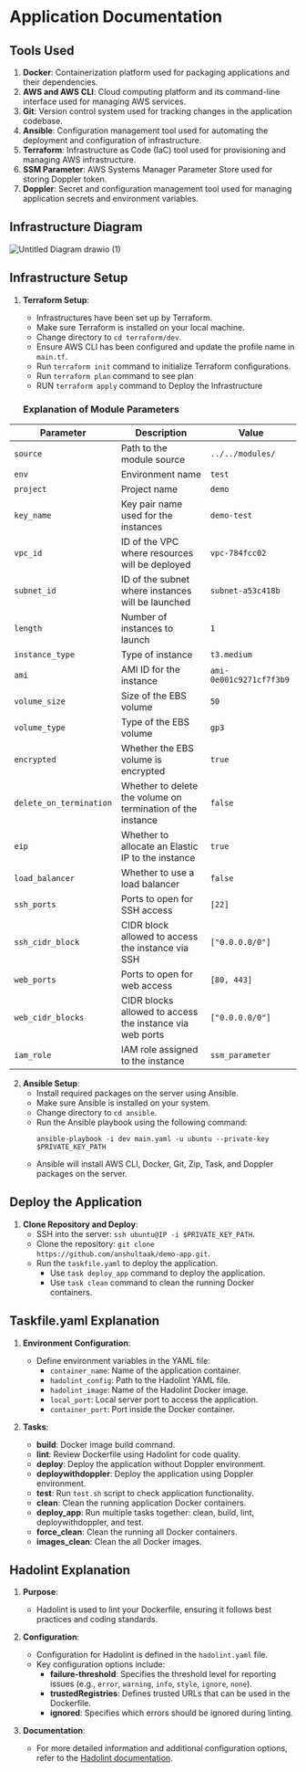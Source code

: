 # Application Documentation

## Tools Used

1. **Docker**: Containerization platform used for packaging applications and their dependencies.
2. **AWS and AWS CLI**: Cloud computing platform and its command-line interface used for managing AWS services.
3. **Git**: Version control system used for tracking changes in the application codebase.
4. **Ansible**: Configuration management tool used for automating the deployment and configuration of infrastructure.
5. **Terraform**: Infrastructure as Code (IaC) tool used for provisioning and managing AWS infrastructure.
6. **SSM Parameter**: AWS Systems Manager Parameter Store used for storing Doppler token.
7. **Doppler**: Secret and configuration management tool used for managing application secrets and environment variables.

## Infrastructure Diagram

![Untitled Diagram drawio (1)](https://github.com/anshultaak/demo-app/assets/76546821/c1d36988-76b6-4cd5-9ead-628fc41753f7)

## Infrastructure Setup

1. **Terraform Setup**:
   - Infrastructures have been set up by Terraform.
   - Make sure Terraform is installed on your local machine.
   - Change directory to `cd terraform/dev`.
   - Ensure AWS CLI has been configured and update the profile name in `main.tf`.
   - Run `terraform init` command to initialize Terraform configurations.
   - Run `terraform plan` command to see plan
   - RUN `terraform apply` command to Deploy the Infrastructure
     
   ### Explanation of Module Parameters

| Parameter             | Description                                  | Value                      |
|-----------------------|----------------------------------------------|----------------------------|
| `source`              | Path to the module source                    | `../../modules/`           |
| `env`                 | Environment name                             | `test`                     |
| `project`             | Project name                                 | `demo`                     |
| `key_name`            | Key pair name used for the instances         | `demo-test`                |
| `vpc_id`              | ID of the VPC where resources will be deployed | `vpc-784fcc02`             |
| `subnet_id`           | ID of the subnet where instances will be launched | `subnet-a53c418b`          |
| `length`              | Number of instances to launch                | `1`                        |
| `instance_type`       | Type of instance                             | `t3.medium`                |
| `ami`                 | AMI ID for the instance                      | `ami-0e001c9271cf7f3b9`    |
| `volume_size`         | Size of the EBS volume                       | `50`                       |
| `volume_type`         | Type of the EBS volume                       | `gp3`                      |
| `encrypted`           | Whether the EBS volume is encrypted          | `true`                     |
| `delete_on_termination`| Whether to delete the volume on termination of the instance | `false`                    |
| `eip`                 | Whether to allocate an Elastic IP to the instance | `true`                     |
| `load_balancer`       | Whether to use a load balancer               | `false`                    |
| `ssh_ports`           | Ports to open for SSH access                 | `[22]`                     |
| `ssh_cidr_block`      | CIDR block allowed to access the instance via SSH | `["0.0.0.0/0"]`           |
| `web_ports`           | Ports to open for web access                 | `[80, 443]`                |
| `web_cidr_blocks`     | CIDR blocks allowed to access the instance via web ports | `["0.0.0.0/0"]`           |
| `iam_role`            | IAM role assigned to the instance            | `ssm_parameter`            |

2. **Ansible Setup**:
   - Install required packages on the server using Ansible.
   - Make sure Ansible is installed on your system.
   - Change directory to `cd ansible`.
   - Run the Ansible playbook using the following command:
     ```
     ansible-playbook -i dev main.yaml -u ubuntu --private-key $PRIVATE_KEY_PATH
     ```
   - Ansible will install AWS CLI, Docker, Git, Zip, Task, and Doppler packages on the server.

## Deploy the Application

1. **Clone Repository and Deploy**:
   - SSH into the server: `ssh ubuntu@IP -i $PRIVATE_KEY_PATH`.
   - Clone the repository: `git clone https://github.com/anshultaak/demo-app.git`.
   - Run the `taskfile.yaml` to deploy the application.
     - Use `task deploy_app` command to deploy the application.
     - Use `task clean` command to clean the running Docker containers.

## Taskfile.yaml Explanation

1. **Environment Configuration**:
   - Define environment variables in the YAML file:
     - `container_name`: Name of the application container.
     - `hadolint_config`: Path to the Hadolint YAML file.
     - `hadolint_image`: Name of the Hadolint Docker image.
     - `local_port`: Local server port to access the application.
     - `container_port`: Port inside the Docker container.

2. **Tasks**:
   - **build**: Docker image build command.
   - **lint**: Review Dockerfile using Hadolint for code quality.
   - **deploy**: Deploy the application without Doppler environment.
   - **deploywithdoppler**: Deploy the application using Doppler environment.
   - **test**: Run `test.sh` script to check application functionality.
   - **clean**: Clean the running application Docker containers.
   - **deploy_app**: Run multiple tasks together: clean, build, lint, deploywithdoppler, and test.
   - **force_clean**: Clean the running all Docker containers.
   - **images_clean**: Clean the all Docker images.

## Hadolint Explanation

1. **Purpose**:
   - Hadolint is used to lint your Dockerfile, ensuring it follows best practices and coding standards.

2. **Configuration**:
   - Configuration for Hadolint is defined in the `hadolint.yaml` file.
   - Key configuration options include:
     - **failure-threshold**: Specifies the threshold level for reporting issues (e.g., `error`, `warning`, `info`, `style`, `ignore`, `none`).
     - **trustedRegistries**: Defines trusted URLs that can be used in the Dockerfile.
     - **ignored**: Specifies which errors should be ignored during linting.

3. **Documentation**:
   - For more detailed information and additional configuration options, refer to the [Hadolint documentation](https://github.com/hadolint/hadolint).
